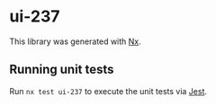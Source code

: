 # ui-237

This library was generated with [Nx](https://nx.dev).

## Running unit tests

Run `nx test ui-237` to execute the unit tests via [Jest](https://jestjs.io).
